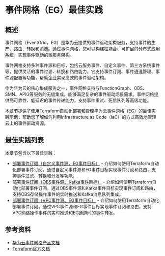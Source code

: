 # 事件网格（EG）最佳实践

## 概述

事件网格（EventGrid，EG）是华为云提供的事件驱动架构服务，支持事件的生产、路由、转换和消费。通过事件网格，您可以构建松耦合、可扩展的分布式应用系统，实现事件驱动的微服务架构。

事件网格支持多种事件源和目标，包括云服务事件、自定义事件、第三方系统事件等，提供灵活的事件过滤、转换和路由能力。它支持事件订阅、事件通道管理、事件源配置等功能，帮助企业实现高效的事件驱动架构。

作为华为云的核心集成服务之一，事件网格支持与FunctionGraph、OBS、SMN、APIG等服务的无缝集成，能够满足复杂的事件驱动场景需求。事件网格提供高可靠性、低延迟的事件传递能力，支持事件重试、死信队列等高级功能。

本章节提供了使用Terraform自动化部署和管理华为云事件网格（EG）的最佳实践示例，帮助您了解如何利用Infrastructure as Code（IaC）的方式高效地管理云上的事件驱动资源。

## 最佳实践列表

本章节包含以下最佳实践：

* [部署事件订阅（自定义事件源，EG事件目标）](event_subscription_custom_to_eg.md) - 介绍如何使用Terraform自动化部署事件订阅，通过自定义事件源和EG事件目标实现事件订阅和路由，支持事件过滤、转换和分发等功能。
* [部署事件订阅（OBS事件源、Kafka事件目标）](event_subscription_obs_to_kafka.md) - 介绍如何使用Terraform自动化部署事件订阅，通过OBS事件源和Kafka事件目标实现事件订阅和路由，支持OBS存储操作事件的实时推送和Kafka消息队列集成。
* [部署事件订阅（VPC事件源、EG事件目标）](event_subscription_vpc_to_eg.md) - 介绍如何使用Terraform自动化部署事件订阅，通过VPC事件源和EG事件目标实现事件订阅和路由，支持VPC网络操作事件的实时推送和EG通道间的事件转发。

## 参考资料

- [华为云事件网格产品文档](https://support.huaweicloud.com/eg/index.html)
- [Terraform官方文档](https://www.terraform.io/docs/index.html)
